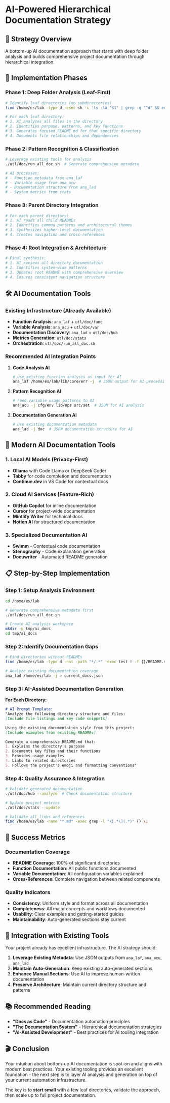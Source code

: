 # AI-Powered Hierarchical Documentation Strategy

## 🎯 Strategy Overview

A bottom-up AI documentation approach that starts with deep folder analysis and builds comprehensive project documentation through hierarchical integration.

## 🔄 Implementation Phases

### Phase 1: Deep Folder Analysis (Leaf-First)
```bash
# Identify leaf directories (no subdirectories)
find /home/es/lab -type d -exec sh -c 'ls -la "$1" | grep -q "^d" && echo "has_dirs" || echo "leaf:$1"' _ {} \; | grep "^leaf:" | cut -d: -f2

# For each leaf directory:
# 1. AI analyzes all files in the directory
# 2. Identifies purpose, patterns, and key functions
# 3. Generates focused README.md for that specific directory
# 4. Documents file relationships and dependencies
```

### Phase 2: Pattern Recognition & Classification  
```bash
# Leverage existing tools for analysis
./utl/doc/run_all_doc.sh  # Generate comprehensive metadata

# AI processes:
# - Function metadata from ana_laf
# - Variable usage from ana_acu  
# - Documentation structure from ana_lad
# - System metrics from stats
```

### Phase 3: Parent Directory Integration
```bash
# For each parent directory:
# 1. AI reads all child READMEs
# 2. Identifies common patterns and architectural themes
# 3. Synthesizes higher-level documentation
# 4. Creates navigation and cross-references
```

### Phase 4: Root Integration & Architecture
```bash
# Final synthesis:
# 1. AI reviews all directory documentation
# 2. Identifies system-wide patterns
# 3. Updates root README with comprehensive overview
# 4. Ensures consistent navigation structure
```

## 🛠️ AI Documentation Tools

### Existing Infrastructure (Already Available)
- **Function Analysis**: `ana_laf` + `utl/doc/func`
- **Variable Analysis**: `ana_acu` + `utl/doc/var`
- **Documentation Discovery**: `ana_lad` + `utl/doc/hub`
- **Metrics Generation**: `utl/doc/stats`
- **Orchestration**: `utl/doc/run_all_doc.sh`

### Recommended AI Integration Points

1. **Code Analysis AI**
   ```bash
   # Use existing function analysis as input for AI
   ana_laf /home/es/lab/lib/core/err -j  # JSON output for AI processing
   ```

2. **Pattern Recognition AI**
   ```bash
   # Feed variable usage patterns to AI
   ana_acu -j cfg/env lib/ops src/set  # JSON for AI analysis
   ```

3. **Documentation Generation AI**
   ```bash
   # Use existing documentation metadata
   ana_lad -j doc  # JSON documentation structure for AI
   ```

## 🔧 Modern AI Documentation Tools

### 1. **Local AI Models** (Privacy-First)
- **Ollama** with Code Llama or DeepSeek Coder
- **Tabby** for code completion and documentation
- **Continue.dev** in VS Code for contextual docs

### 2. **Cloud AI Services** (Feature-Rich)
- **GitHub Copilot** for inline documentation
- **Cursor** for project-wide documentation
- **Mintlify Writer** for technical docs
- **Notion AI** for structured documentation

### 3. **Specialized Documentation AI**
- **Swimm** - Contextual code documentation
- **Stenography** - Code explanation generation
- **Docuwriter** - Automated README generation

## 📋 Step-by-Step Implementation

### Step 1: Setup Analysis Environment
```bash
cd /home/es/lab

# Generate comprehensive metadata first
./utl/doc/run_all_doc.sh

# Create AI analysis workspace
mkdir -p tmp/ai_docs
cd tmp/ai_docs
```

### Step 2: Identify Documentation Gaps
```bash
# Find directories without READMEs
find /home/es/lab -type d -not -path "*/.*" -exec test ! -f {}/README.md \; -print

# Analyze existing documentation coverage
ana_lad /home/es/lab -j > current_docs.json
```

### Step 3: AI-Assisted Documentation Generation

**For Each Directory:**
```markdown
# AI Prompt Template:
"Analyze the following directory structure and files:
[Include file listings and key code snippets]

Using the existing documentation style from this project:
[Include examples from existing READMEs]

Generate a comprehensive README.md that:
1. Explains the directory's purpose
2. Documents key files and their functions
3. Provides usage examples
4. Links to related directories
5. Follows the project's emoji and formatting conventions"
```

### Step 4: Quality Assurance & Integration
```bash
# Validate generated documentation
./utl/doc/hub --analyze  # Check documentation structure

# Update project metrics
./utl/doc/stats --update

# Validate all links and references
find /home/es/lab -name "*.md" -exec grep -l "\[.*\](.*)" {} \;
```

## 🎯 Success Metrics

### Documentation Coverage
- **README Coverage**: 100% of significant directories
- **Function Documentation**: All public functions documented
- **Variable Documentation**: All configuration variables explained
- **Cross-References**: Complete navigation between related components

### Quality Indicators
- **Consistency**: Uniform style and format across all documentation
- **Completeness**: All major concepts and workflows documented
- **Usability**: Clear examples and getting-started guides
- **Maintainability**: Auto-generated sections stay current

## 🔗 Integration with Existing Tools

Your project already has excellent infrastructure. The AI strategy should:

1. **Leverage Existing Metadata**: Use JSON outputs from `ana_laf`, `ana_acu`, `ana_lad`
2. **Maintain Auto-Generation**: Keep existing auto-generated sections
3. **Enhance Manual Sections**: Use AI to improve human-written documentation
4. **Preserve Architecture**: Maintain current directory structure and patterns

## 📚 Recommended Reading

- **"Docs as Code"** - Documentation automation principles
- **"The Documentation System"** - Hierarchical documentation strategies  
- **"AI-Assisted Development"** - Best practices for AI tooling integration

## 🎬 Conclusion

Your intuition about bottom-up AI documentation is spot-on and aligns with modern best practices. Your existing tooling provides an excellent foundation - the next step is to layer AI analysis and generation on top of your current automation infrastructure.

The key is to **start small** with a few leaf directories, validate the approach, then scale up to full project documentation.
